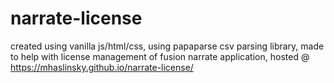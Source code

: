 # narrate-license

created using vanilla js/html/css,
using papaparse csv parsing library,
made to help with license management of fusion narrate application,
hosted @ https://mhaslinsky.github.io/narrate-license/
